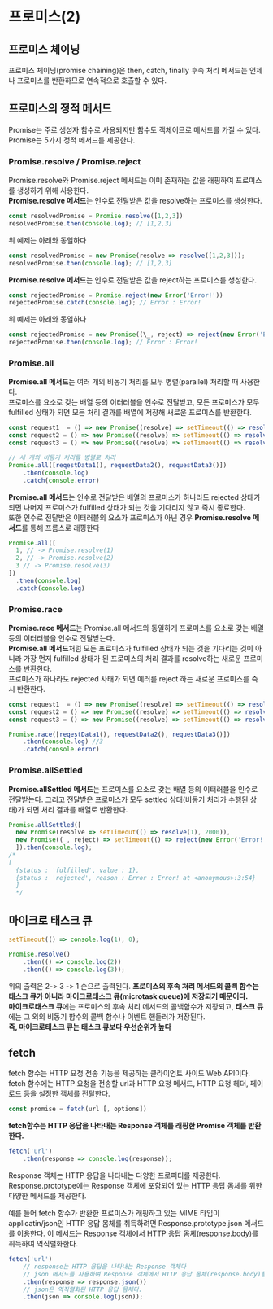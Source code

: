 # 프로미스(2)

## 프로미스 체이닝

프로미스 체이닝(promise chaining)은 then, catch, finally 후속 처리 메서드는 언제나 프로미스를 반환하므로 연속적으로 호출할 수 있다.

## 프로미스의 정적 메서드

Promise는 주로 생성자 함수로 사용되지만 함수도 객체이므로 메서드를 가질 수 있다. Promise는 5가지 정적 메서드를 제공한다.

### Promise.resolve / Promise.reject

Promise.resolve와 Promise.reject 메서드는 이미 존재하는 값을 래핑하여 프로미스를 생성하기 위해 사용한다. <br>
**Promise.resolve 메서드**는 인수로 전달받은 값을 resolve하는 프로미스를 생성한다.

```JavaScript
const resolvedPromise = Promise.resolve([1,2,3])
resolvedPromise.then(console.log); // [1,2,3]
```

위 예제는 아래와 동일하다

```JavaScript
const resolvedPromise = new Promise(resolve => resolve([1,2,3]));
resolvedPromise.then(console.log); // [1,2,3]
```

**Promise.resolve 메서드**는 인수로 전달받은 값을 reject하는 프로미스를 생성한다.

```JavaScript
const rejectedPromise = Promise.reject(new Error('Error!'))
rejectedPromise.catch(console.log); // Error : Error!
```

위 예제는 아래와 동일하다

```JavaScript
const rejectedPromise = new Promise((\_, reject) => reject(new Error('Error!')));
rejectedPromise.then(console.log); // Error : Error!
```

### Promise.all

**Promise.all 메서드**는 여러 개의 비동기 처리를 모두 병렬(parallel) 처리할 때 사용한다. <br>
프로미스를 요소로 갖는 배열 등의 이터러블을 인수로 전달받고, 모든 프로미스가 모두 fulfilled 상태가 되면 모든 처리 결과를 배열에 저장해 새로운 프로미스를 반환한다.

```JavaScript
const request1  = () => new Promise((resolve) => setTimeout(() => resolve(1), 3000));
const request2 = () => new Promise((resolve) => setTimeout(() => resolve(2), 2000));
const request3 = () => new Promise((resolve) => setTimeout(() => resolve(3), 1000));

// 세 개의 비동기 처리를 병렬로 처리
Promise.all([reqestData1(), requestData2(), requestData3()])
	.then(console.log)
	.catch(console.error)
```

**Promise.all 메서드**는 인수로 전달받은 배열의 프로미스가 하나라도 rejected 상태가 되면 나머지 프로미스가 fulfilled 상태가 되는 것을 기다리지 않고 즉시 종료한다. <br>
또한 인수로 전달받은 이터러블의 요소가 프로미스가 아닌 경우 **Promise.resolve 메서드**를 통해 프롬스로 래핑한다

```JavaScript
Promise.all([
  1, // -> Promise.resolve(1)
  2, // -> Promise.resolve(2)
  3 // -> Promise.resolve(3)
])
  .then(console.log)
  .catch(console.log)
```

### Promise.race

**Promise.race 메서드**는 Promise.all 메서드와 동일하게 프로미스를 요소로 갖는 배열 등의 이터러블을 인수로 전달받는다.<br>
**Promise.all 메서드**처럼 모든 프로미스가 fulfilled 상태가 되는 것을 기다리는 것이 아니라 가장 먼저 fulfilled 상태가 된 프로미스의 처리 결과를 resolve하는 새로운 프로미스를 반환한다.<br>
프로미스가 하나라도 rejected 사태가 되면 에러를 reject 하는 새로운 프로미스를 즉시 반환한다.

```JavaScript
const request1  = () => new Promise((resolve) => setTimeout(() => resolve(1), 3000)); //1
const request2 = () => new Promise((resolve) => setTimeout(() => resolve(2), 2000)); //2
const request3 = () => new Promise((resolve) => setTimeout(() => resolve(3), 1000)); //3

Promise.race([reqestData1(), requestData2(), requestData3()])
	.then(console.log) //3
	.catch(console.error)
```

### Promise.allSettled

**Promise.allSettled 메서드**는 프로미스를 요소로 갖는 배열 등의 이터러블을 인수로 전달받는다. 그리고 전달받은 프로미스가 모두 settled 상태(비동기 처리가 수행된 상태)가 되면 처리 결과를 배열로 반환한다.

```JavaScript
Promise.allSettled([
  new Promise(resolve => setTimeout(() => resolve(1), 2000)),
  new Promise((_, reject) => setTimeout(() => reject(new Error('Error!')), 1000))
  ]).then(console.log);
/*
[
  {status : 'fulfilled', value : 1},
  {status : 'rejected', reason : Error : Error! at <anonymous>:3:54}
  ]
  */
```

## 마이크로 태스크 큐

```JavaScript
setTimeout(() => console.log(1), 0);

Promise.resolve()
	.then(() => console.log(2))
	.then(() => console.log(3));
```

위의 출력은 2-> 3 -> 1 순으로 출력된다. **프로미스의 후속 처리 메서드의 콜백 함수는 태스크 큐가 아니라 마이크로태스크 큐(microtask queue)에 저장되기 때문이다.** <br>
**마이크로태스크 큐**에는 프로미스의 후속 처리 메서드의 콜백함수가 저장되고,
**태스크 큐**에는 그 외의 비동기 함수의 콜백 함수나 이벤트 핸들러가 저장된다. <br>
**즉, 마이크로태스크 큐는 태스크 큐보다 우선순위가 높다**

## fetch

fetch 함수는 HTTP 요청 전송 기능을 제공하는 클라이언트 사이드 Web API이다. <br>
fetch 함수에는 HTTP 요청을 전송할 url과 HTTP 요청 메서드, HTTP 요청 헤더, 페이로드 등을 설정한 객체를 전달한다.

```JavaScript
const promise = fetch(url [, options])
```

**fetch함수는 HTTP 응답을 나타내는 Response 객체를 래핑한 Promise 객체를 반환한다.**

```JavaScript
fetch('url')
	.then(response => console.log(response));
```

Response 객체는 HTTP 응답을 나타내는 다양한 프로퍼티를 제공한다.
Response.prototype에는 Response 객체에 포함되어 있는 HTTP 응답 몸체를 위한 다양한 메서드를 제공한다.

예를 들어 fetch 함수가 반환한 프로미스가 래핑하고 있는 MIME 타입이 applicatin/json인 HTTP 응답 몸체를 취득하려면 Response.prototype.json 메서드를 이용한다. 이 메서드는 Response 객체에서 HTTP 응답 몸체(response.body)를 취득하여 역직렬화한다.

```JavaScript
fetch('url')
    // response는 HTTP 응답을 나타내는 Response 객체다
    // json 메서드를 사용하여 Response 객체에서 HTTP 응답 몸체(response.body)를 취득하여 역직렬화한다
	.then(response => response.json())
	// json은 역직렬화된 HTTP 응답 몸체다.
	.then(json => console.log(json));
```
